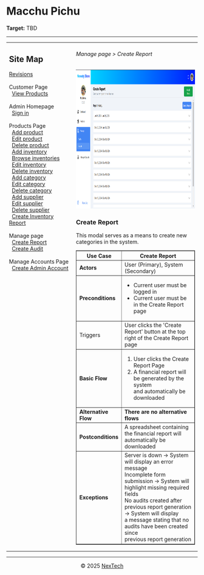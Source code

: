 # Macchu Pichu

**Target:** TBD

---

<table>
  <tr>
    <td valign="top" style="width: 35%;">
      <h2>Site Map</h2>
      <a href="../readme.md">Revisions</a><br><br>
      Customer Page<br>
            &nbsp;&nbsp;<a href="./docs/viewproducts.md">View Products</a><br><br>     
      Admin Homepage<br>
      &nbsp;&nbsp;<a href="./sign-in.md">Sign in</a><br><br>
      Products Page<br>
      &nbsp;&nbsp;<a href="./add-product.md">Add product</a><br>
      &nbsp;&nbsp;<a href="./edit-product.md">Edit product</a><br>
      &nbsp;&nbsp;<a href="./delete-product.md">Delete product</a><br>
      &nbsp;&nbsp;<a href="./add-inventory.md">Add inventory</a><br>
      &nbsp;&nbsp;<a href="./browse-inventories.md">Browse inventories</a><br>
      &nbsp;&nbsp;<a href="./edit-inventory.md">Edit inventory</a><br>
      &nbsp;&nbsp;<a href="./delete-inventory.md">Delete inventory</a><br>
      &nbsp;&nbsp;<a href="./add-category.md">Add category</a><br>
      &nbsp;&nbsp;<a href="./edit-category.md">Edit category</a><br>
      &nbsp;&nbsp;<a href="./delete-category.md">Delete category</a><br>
      &nbsp;&nbsp;<a href="./add-supplier.md">Add supplier</a><br>
      &nbsp;&nbsp;<a href="./edit-supplier.md">Edit supplier</a><br>
      &nbsp;&nbsp;<a href="./delete-supplier.md">Delete supplier</a><br>
      &nbsp;&nbsp;<a href="./create-inventory-report.md">Create Inventory Report</a><br><br>
      Manage page<br>
      &nbsp;&nbsp;<a href="./create-report.md">Create Report</a><br>
      &nbsp;&nbsp;<a href="./create-audit.md">Create Audit</a><br><br>
      Manage Accounts Page<br>
      &nbsp;&nbsp;<a href="./create-admin-account.md">Create Admin Account</a><br><br>
    </td>
    <td valign="top" >
      <h6> Manage page > Create Report </h6>
        <img src = "./mock-ups/create-report.png" width='720' height='365'/>
      <h3>Create Report</h3>
      <p>This modal serves as a means to create new categories in the system.</p>
      <table border="1">
        <tr>
          <th>Use Case</th>
          <th>Create Report</th>
        </tr>
        <tr>
          <td><b>Actors</b></td>
          <td>User (Primary), System (Secondary)</td>
        </tr>
        <tr>
          <td><b>Preconditions</b></td>
          <td><ul>
            <li>Current user must be logged in</li>
              <li>Current user must be in the Create Report page</li>
          </ul>
          </td>
        </tr>
        <tr>
          <td>Triggers</td>
          <td>User clicks the 'Create Report' button at the top right of the Create Report page </td>
        </tr>
        <tr>
          <td><b>Basic Flow</b></td>
          <td>
            <ol>
              <li>User clicks the Create Report Page</li>
              <li>A financial report will be generated by the system <br>and automatically be downloaded</li>
            </ol>
          </td>
        </tr>
        <tr>
          <td><b>Alternative Flow</b></td>
          <td>
            <strong>There are no alternative flows</strong>
          </td>
        </tr>
        <tr>
          <td><b>Postconditions</b></td>
          <td>
            A spreadsheet containing the financial report will automatically be downloaded<br>
          </td>
        </tr>
        <tr>
          <td><b>Exceptions</b></td>
          <td>Server is down → System will display an error message<br>
           Incomplete form submission → System will highlight missing required fields <br>
           No audits created after previous report generation → System will display <br> a message stating that 
           no audits have been created since <br>previous report generation 
          </td>
        </tr>
        </table>
    </td>
  </tr>
</table>

---

<div align="center">
  © 2025 <a href="#">NexTech</a>
</div>
